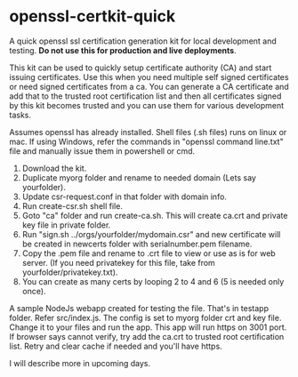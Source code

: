 # openssl-certkit-quick
A quick openssl ssl certification generation kit for local development and testing. **Do not use this for production and live deployments**.

This kit can be used to quickly setup certificate authority (CA) and start issuing certificates. Use this when you need multiple self signed certificates or need signed certificates from a ca. You can generate a CA certificate and add that to the trusted root certification list and then all certificates signed by this kit becomes trusted and you can use them for various development tasks.

Assumes openssl has already installed. Shell files (.sh files) runs on linux or mac. If using Windows, refer the commands in "openssl command line.txt" file and manually issue them in powershell or cmd.

1. Download the kit.
2. Duplicate myorg folder and rename to needed domain (Lets say yourfolder).
3. Update csr-request.conf in that folder with domain info.
4. Run create-csr.sh shell file.
5. Goto "ca" folder and run create-ca.sh. This will create ca.crt and private key file in private folder.
6. Run "sign.sh ../orgs/yourfolder/mydomain.csr" and new certificate will be created in newcerts folder with serialnumber.pem filename.
7. Copy the .pem file and rename to .crt file to view or use as is for web server. (If you need privatekey for this file, take from yourfolder/privatekey.txt).
8. You can create as many certs by looping 2 to 4 and 6 (5 is needed only once).

A sample NodeJs webapp created for testing the file. That's in testapp folder. Refer src/index.js. The config is set to myorg folder crt and key file. Change it to your files and run the app. This app will run https on 3001 port. If browser says cannot verify, try add the ca.crt to trusted root certification list. Retry and clear cache if needed and you'll have https.

I will describe more in upcoming days.
